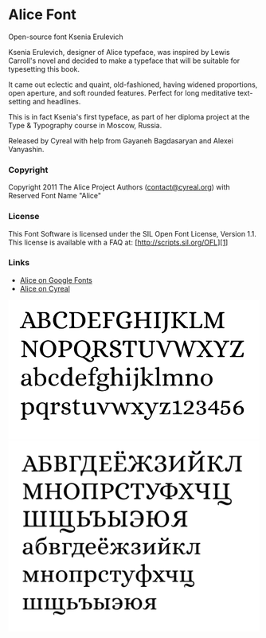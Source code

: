 # Alice Font

Open-source font Ksenia Erulevich

Ksenia Erulevich, designer of Alice typeface,
was inspired by Lewis Carroll's novel and
decided to make a typeface that will
be suitable for typesetting this book.

It came out eclectic and quaint, old-fashioned, 
having widened proportions, open aperture, and 
soft rounded features. Perfect for long meditative text-setting and headlines.

This is in fact Ksenia's first typeface, as part of 
her diploma project at the Type & Typography course in Moscow, Russia.

Released by Cyreal with help from Gayaneh Bagdasaryan and Alexei Vanyashin.

### Copyright

Copyright 2011 The Alice Project Authors (contact@cyreal.org) with Reserved Font Name "Alice"


### License

This Font Software is licensed under the SIL Open Font License, Version 1.1. This license is available with a FAQ at: [http://scripts.sil.org/OFL][1]

### Links

 * [Alice on Google Fonts][2]
 * [Alice on Cyreal][3]


![Alice Font](documents/Alice.png)
![Alice Font](documents/AliceCyr.png)

[1]: http://scripts.sil.org/OFL
[2]: https://fonts.google.com/specimen/Alice
[3]: http://www.cyreal.org/2012/07/alice/

